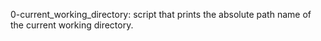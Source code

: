 0-current_working_directory: script that prints the absolute path name of the current working directory.

